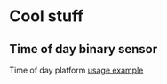# Cool stuff

## Time of day binary sensor

Time of day platform [usage example](https://community.home-assistant.io/t/time-of-day-with-dual-input/393459/3)